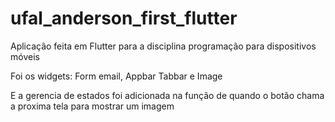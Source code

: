 # ufal_anderson_first_flutter

Aplicação feita em Flutter para a disciplina programação para dispositivos móveis

Foi os widgets: Form email, Appbar Tabbar e Image

E a gerencia de estados foi adicionada na função de quando o botão chama a proxima tela para mostrar um imagem

